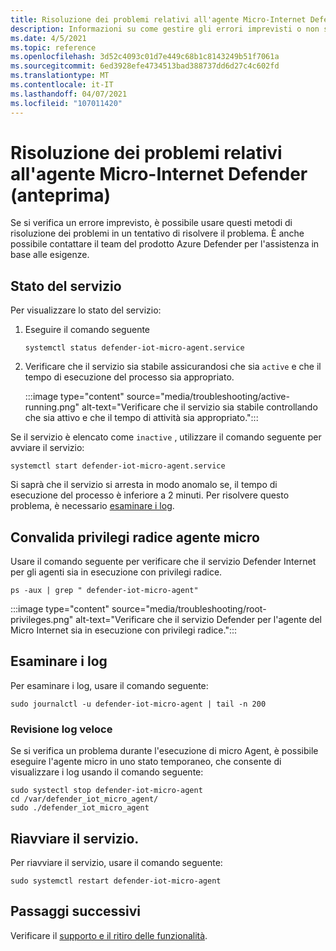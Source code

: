 ```yaml
---
title: Risoluzione dei problemi relativi all'agente Micro-Internet Defender (anteprima)
description: Informazioni su come gestire gli errori imprevisti o non spiegati.
ms.date: 4/5/2021
ms.topic: reference
ms.openlocfilehash: 3d52c4093c01d7e449c68b1c8143249b51f7061a
ms.sourcegitcommit: 6ed3928efe4734513bad388737dd6d27c4c602fd
ms.translationtype: MT
ms.contentlocale: it-IT
ms.lasthandoff: 04/07/2021
ms.locfileid: "107011420"
---
```

# <a name="defender-iot-micro-agent-troubleshooting-preview"></a>Risoluzione dei problemi relativi all'agente Micro-Internet Defender (anteprima)

Se si verifica un errore imprevisto, è possibile usare questi metodi di risoluzione dei problemi in un tentativo di risolvere il problema. È anche possibile contattare il team del prodotto Azure Defender per l'assistenza in base alle esigenze.   

## <a name="service-status"></a>Stato del servizio 

Per visualizzare lo stato del servizio: 

1. Eseguire il comando seguente

    ```azurecli
    systemctl status defender-iot-micro-agent.service 
    ```

1. Verificare che il servizio sia stabile assicurandosi che sia `active` e che il tempo di esecuzione del processo sia appropriato.

    :::image type="content" source="media/troubleshooting/active-running.png" alt-text="Verificare che il servizio sia stabile controllando che sia attivo e che il tempo di attività sia appropriato.":::

Se il servizio è elencato come `inactive` , utilizzare il comando seguente per avviare il servizio:

```azurecli
systemctl start defender-iot-micro-agent.service 
```

Si saprà che il servizio si arresta in modo anomalo se, il tempo di esecuzione del processo è inferiore a 2 minuti. Per risolvere questo problema, è necessario [esaminare i log](#review-the-logs).

## <a name="validate-micro-agent-root-privileges"></a>Convalida privilegi radice agente micro

Usare il comando seguente per verificare che il servizio Defender Internet per gli agenti sia in esecuzione con privilegi radice.

```azurecli
ps -aux | grep " defender-iot-micro-agent"
```

:::image type="content" source="media/troubleshooting/root-privileges.png" alt-text="Verificare che il servizio Defender per l'agente del Micro Internet sia in esecuzione con privilegi radice.":::
## <a name="review-the-logs"></a>Esaminare i log 

Per esaminare i log, usare il comando seguente:  

```azurecli
sudo journalctl -u defender-iot-micro-agent | tail -n 200 
```

### <a name="quick-log-review"></a>Revisione log veloce

Se si verifica un problema durante l'esecuzione di micro Agent, è possibile eseguire l'agente micro in uno stato temporaneo, che consente di visualizzare i log usando il comando seguente:

```azurecli
sudo systectl stop defender-iot-micro-agent
cd /var/defender_iot_micro_agent/
sudo ./defender_iot_micro_agent
```

## <a name="restart-the-service"></a>Riavviare il servizio.

Per riavviare il servizio, usare il comando seguente: 

```azurecli
sudo systemctl restart defender-iot-micro-agent  
```

## <a name="next-steps"></a>Passaggi successivi

Verificare il [supporto e il ritiro delle funzionalità](edge-security-module-deprecation.md).

